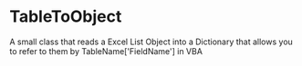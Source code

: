 # TableToObject
A small class that reads a Excel List Object into a Dictionary that allows you to refer to them by TableName['FieldName'] in VBA
